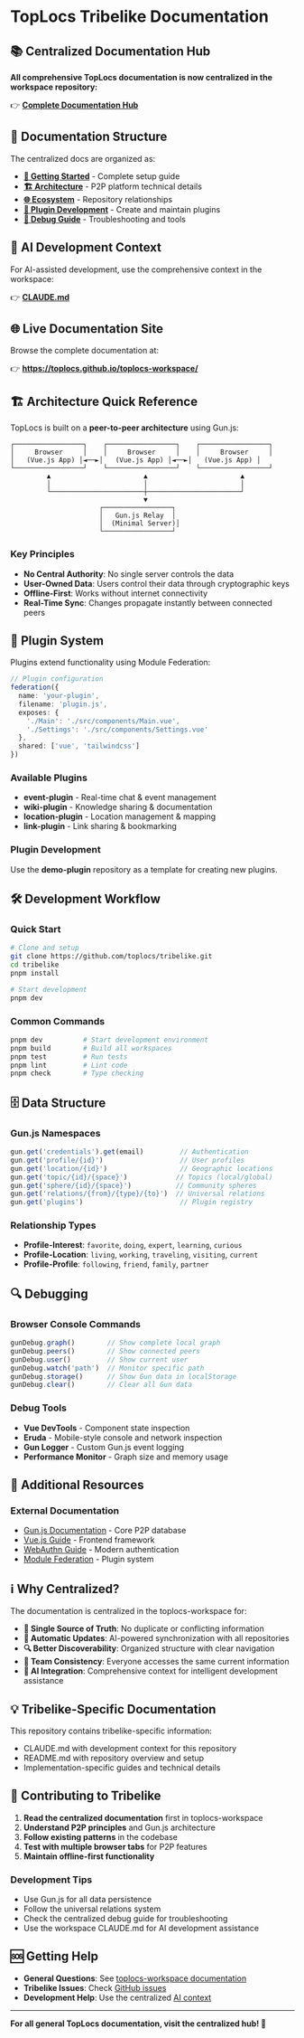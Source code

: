 # TopLocs Tribelike Documentation

## 📚 Centralized Documentation Hub

**All comprehensive TopLocs documentation is now centralized in the workspace repository:**

👉 **[Complete Documentation Hub](https://github.com/toplocs/toplocs-workspace/tree/main/docs)**

## 📁 Documentation Structure

The centralized docs are organized as:

- **[🚀 Getting Started](https://github.com/toplocs/toplocs-workspace/blob/main/docs/workspace/getting-started.md)** - Complete setup guide
- **[🏗️ Architecture](https://github.com/toplocs/toplocs-workspace/blob/main/docs/project/architecture.md)** - P2P platform technical details
- **[🌐 Ecosystem](https://github.com/toplocs/toplocs-workspace/blob/main/docs/project/ecosystem.md)** - Repository relationships
- **[🔌 Plugin Development](https://github.com/toplocs/toplocs-workspace/blob/main/docs/development/plugin-development.md)** - Create and maintain plugins
- **[🐛 Debug Guide](https://github.com/toplocs/toplocs-workspace/blob/main/docs/development/debug-guide.md)** - Troubleshooting and tools

## 🤖 AI Development Context

For AI-assisted development, use the comprehensive context in the workspace:

👉 **[CLAUDE.md](https://github.com/toplocs/toplocs-workspace/blob/main/CLAUDE.md)**

## 🌐 Live Documentation Site

Browse the complete documentation at:

👉 **https://toplocs.github.io/toplocs-workspace/**

## 🏗️ Architecture Quick Reference

TopLocs is built on a **peer-to-peer architecture** using Gun.js:

```
┌─────────────────┐    ┌─────────────────┐    ┌─────────────────┐
│     Browser     │    │     Browser     │    │     Browser     │
│   (Vue.js App) │◄──►│   (Vue.js App) │◄──►│   (Vue.js App) │
└─────────────────┘    └─────────────────┘    └─────────────────┘
         ▲                       ▲                       ▲
         │                       │                       │
         └───────────────────────┼───────────────────────┘
                                 ▼
                      ┌─────────────────┐
                      │   Gun.js Relay  │
                      │  (Minimal Server)│
                      └─────────────────┘
```

### Key Principles
- **No Central Authority**: No single server controls the data
- **User-Owned Data**: Users control their data through cryptographic keys
- **Offline-First**: Works without internet connectivity
- **Real-Time Sync**: Changes propagate instantly between connected peers

## 🔌 Plugin System

Plugins extend functionality using Module Federation:

```typescript
// Plugin configuration
federation({
  name: 'your-plugin',
  filename: 'plugin.js',
  exposes: {
    './Main': './src/components/Main.vue',
    './Settings': './src/components/Settings.vue'
  },
  shared: ['vue', 'tailwindcss']
})
```

### Available Plugins
- **event-plugin** - Real-time chat & event management
- **wiki-plugin** - Knowledge sharing & documentation
- **location-plugin** - Location management & mapping
- **link-plugin** - Link sharing & bookmarking

### Plugin Development
Use the **demo-plugin** repository as a template for creating new plugins.

## 🛠️ Development Workflow

### Quick Start
```bash
# Clone and setup
git clone https://github.com/toplocs/tribelike.git
cd tribelike
pnpm install

# Start development
pnpm dev
```

### Common Commands
```bash
pnpm dev          # Start development environment
pnpm build        # Build all workspaces
pnpm test         # Run tests
pnpm lint         # Lint code
pnpm check        # Type checking
```

## 🗄️ Data Structure

### Gun.js Namespaces
```javascript
gun.get('credentials').get(email)         // Authentication
gun.get('profile/{id}')                   // User profiles
gun.get('location/{id}')                  // Geographic locations
gun.get('topic/{id}/{space}')            // Topics (local/global)
gun.get('sphere/{id}/{space}')           // Community spheres
gun.get('relations/{from}/{type}/{to}')  // Universal relations
gun.get('plugins')                        // Plugin registry
```

### Relationship Types
- **Profile-Interest**: `favorite`, `doing`, `expert`, `learning`, `curious`
- **Profile-Location**: `living`, `working`, `traveling`, `visiting`, `current`
- **Profile-Profile**: `following`, `friend`, `family`, `partner`

## 🔍 Debugging

### Browser Console Commands
```javascript
gunDebug.graph()        // Show complete local graph
gunDebug.peers()        // Show connected peers
gunDebug.user()         // Show current user
gunDebug.watch('path')  // Monitor specific path
gunDebug.storage()      // Show Gun data in localStorage
gunDebug.clear()        // Clear all Gun data
```

### Debug Tools
- **Vue DevTools** - Component state inspection
- **Eruda** - Mobile-style console and network inspection
- **Gun Logger** - Custom Gun.js event logging
- **Performance Monitor** - Graph size and memory usage

## 📖 Additional Resources

### External Documentation
- [Gun.js Documentation](https://gun.eco/docs/) - Core P2P database
- [Vue.js Guide](https://vuejs.org/guide/) - Frontend framework
- [WebAuthn Guide](https://webauthn.guide/) - Modern authentication
- [Module Federation](https://module-federation.github.io/) - Plugin system

## ℹ️ Why Centralized?

The documentation is centralized in the toplocs-workspace for:

- **📍 Single Source of Truth**: No duplicate or conflicting information
- **🔄 Automatic Updates**: AI-powered synchronization with all repositories
- **🔍 Better Discoverability**: Organized structure with clear navigation
- **👥 Team Consistency**: Everyone accesses the same current information
- **🤖 AI Integration**: Comprehensive context for intelligent development assistance

## 💡 Tribelike-Specific Documentation

This repository contains tribelike-specific information:
- CLAUDE.md with development context for this repository
- README.md with repository overview and setup
- Implementation-specific guides and technical details

## 🤝 Contributing to Tribelike

1. **Read the centralized documentation** first in toplocs-workspace
2. **Understand P2P principles** and Gun.js architecture
3. **Follow existing patterns** in the codebase
4. **Test with multiple browser tabs** for P2P features
5. **Maintain offline-first functionality**

### Development Tips
- Use Gun.js for all data persistence
- Follow the universal relations system
- Check the centralized debug guide for troubleshooting
- Use the workspace CLAUDE.md for AI development assistance

## 🆘 Getting Help

- **General Questions**: See [toplocs-workspace documentation](https://github.com/toplocs/toplocs-workspace/tree/main/docs)
- **Tribelike Issues**: Check [GitHub issues](https://github.com/toplocs/tribelike/issues)
- **Development Help**: Use the centralized [AI context](https://github.com/toplocs/toplocs-workspace/blob/main/CLAUDE.md)

---

**For all general TopLocs documentation, visit the centralized hub! 🚀**